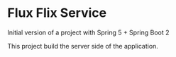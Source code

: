 # Flux Flix Service

Initial version of a project with Spring 5 + Spring Boot 2

This project build the server side of the application.